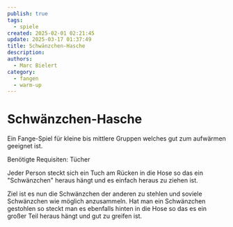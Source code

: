 ```yaml
---
publish: true
tags:
  - spiele
created: 2025-02-01 02:21:45
update: 2025-03-17 01:37:49
title: Schwänzchen-Hasche
description: 
authors:
  - Marc Bielert
category:
  - fangen
  - warm-up
---
```


# Schwänzchen-Hasche

Ein Fange-Spiel für kleine bis mittlere Gruppen welches gut zum aufwärmen geeignet ist.

Benötigte Requisiten: Tücher

Jeder Person steckt sich ein Tuch am Rücken in die Hose so das ein "Schwänzchen" heraus hängt und es einfach heraus zu ziehen ist.

Ziel ist es nun die Schwänzchen der anderen zu stehlen und soviele Schwänzchen wie möglich anzusammeln.
Hat man ein Schwänzchen gestohlen so steckt man es ebenfalls hinten in die Hose so das es ein großer Teil heraus hängt und gut zu greifen ist.

